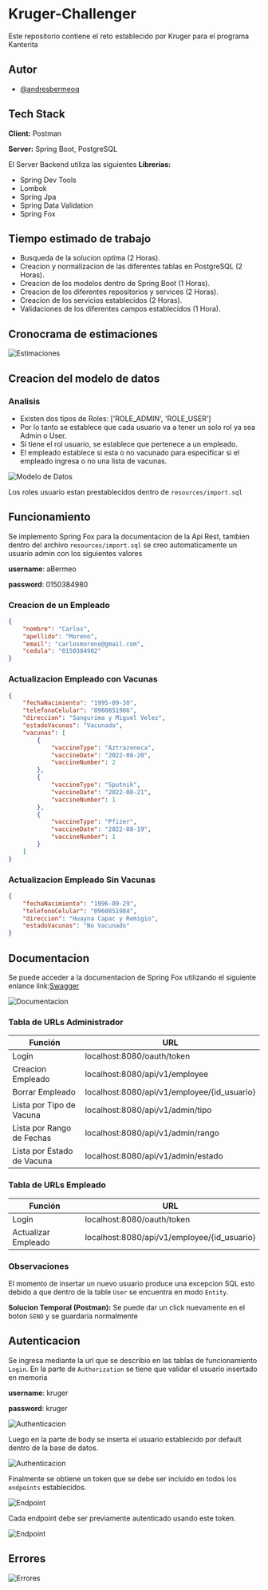 # Kruger-Challenger
Este repositorio contiene el reto establecido por Kruger para el programa Kanterita

## Autor

- [@andresbermeoq](https://github.com/andresbermeoq)

## Tech Stack

**Client:** Postman

**Server:** Spring Boot, PostgreSQL

El Server Backend utiliza las siguientes **Librerias:**

- Spring Dev Tools
- Lombok
- Spring Jpa
- Spring Data Validation
- Spring Fox


## Tiempo estimado de trabajo

- Busqueda de la solucion optima (2 Horas).
- Creacion y normalizacion de las diferentes tablas en PostgreSQL (2 Horas).
- Creacion de los modelos dentro de Spring Boot (1 Horas).
- Creacion de los diferentes repositorios y services (2 Horas).
- Creacion de los servicios establecidos (2 Horas).
- Validaciones de los diferentes campos establecidos (1 Hora).

## Cronocrama de estimaciones

![Estimaciones](/img/estimaciones.png)

## Creacion del modelo de datos

### Analisis

- Existen dos tipos de Roles: ['ROLE_ADMIN', 'ROLE_USER']
- Por lo tanto se establece que cada usuario va a tener un solo rol ya sea Admin o User.
- Si tiene el rol usuario, se establece que pertenece a un empleado.
- El empleado establece si esta o no vacunado para especificar si el empleado ingresa o no una lista de vacunas.

![Modelo de Datos](/img/diagrama.png)

Los roles usuario estan prestablecidos dentro de `resources/import.sql`


## Funcionamiento

Se implemento Spring Fox para la documentacion de la Api Rest, tambien dentro del archivo `resources/import.sql` se creo automaticamente un usuario admin con los siguientes valores

**username**: aBermeo

**password**: 0150384980

### Creacion de un Empleado

```json
{
    "nombre": "Carlos",
	"apellido": "Moreno",
	"email": "carlosmoreno@gmail.com",
	"cedula": "0150384982"
}
```

### Actualizacion Empleado con Vacunas

```json
{
    "fechaNacimiento": "1995-09-30",
    "telefonoCelular": "0960851986",
    "direccion": "Sangurima y Miguel Velez",
    "estadoVacunas": "Vacunado",
    "vacunas": [
        {
            "vaccineType": "Aztrazeneca",
            "vaccineDate": "2022-08-20",
            "vaccineNumber": 2
        },
        {
            "vaccineType": "Sputnik",
            "vaccineDate": "2022-08-21",
            "vaccineNumber": 1
        },
        {
            "vaccineType": "Pfizer",
            "vaccineDate": "2022-08-19",
            "vaccineNumber": 1
        }
    ]
}
```

### Actualizacion Empleado Sin Vacunas

```json
{
    "fechaNacimiento": "1996-09-29",
    "telefonoCelular": "0960851984",
    "direccion": "Huayna Capac y Remigio",
    "estadoVacunas": "No Vacunado"
}
```

## Documentacion
Se puede acceder a la documentacion de Spring Fox utilizando el siguiente enlance
link:[Swagger](http://localhost:8080/swagger-ui.html#/)

![Documentacion](/img/documentacion.png)


### Tabla de URLs Administrador
Función | URL
------------ | -------------
Login | localhost:8080/oauth/token
Creacion Empleado | localhost:8080/api/v1/employee
Borrar Empleado | localhost:8080/api/v1/employee/{id_usuario}
Lista por Tipo de Vacuna | localhost:8080/api/v1/admin/tipo
Lista por Rango de Fechas | localhost:8080/api/v1/admin/rango
Lista por Estado de Vacuna | localhost:8080/api/v1/admin/estado

### Tabla de URLs Empleado
Función | URL
------------ | -------------
Login | localhost:8080/oauth/token
Actualizar Empleado | localhost:8080/api/v1/employee/{id_usuario}

### Observaciones
El momento de insertar un nuevo usuario produce una excepcion SQL esto debido a que dentro de la table `User` se encuentra en modo `Entity`.

**Solucion Temporal (Postman):** Se puede dar un click nuevamente en el boton `SEND` y se guardaria normalmente

## Autenticacion

Se ingresa mediante la url que se describio en las tablas de funcionamiento `Login`.
En la parte de `Authorization` se tiene que validar el usuario insertado en memoria

**username**: kruger

**password**: kruger

![Authenticacion](/img/autor1.png)

Luego en la parte de body se inserta el usuario establecido por default dentro de la base de datos.

![Authenticacion](/img/autor2.png)

Finalmente se obtiene un token que se debe ser incluido en todos los `endpoints` establecidos.

![Endpoint](/img/endpoint.png)

Cada endpoint debe ser previamente autenticado usando este token.

![Endpoint](/img/end.png)


## Errores

![Errores](/img/capturaErrores.png)


